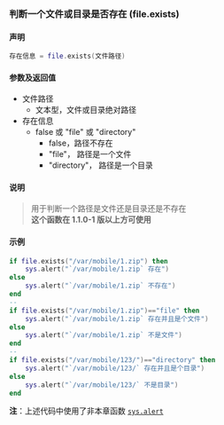 ### 判断一个文件或目录是否存在 \(**file\.exists**\)


#### 声明
```lua
存在信息 = file.exists(文件路径)
```


#### 参数及返回值
- 文件路径
    - 文本型，文件或目录绝对路径
- 存在信息
    - false 或 "file" 或 "directory"
         - false，路径不存在
         - "file"， 路径是一个文件
         - "directory"， 路径是一个目录


#### 说明
> 用于判断一个路径是文件还是目录还是不存在  
> **这个函数在 1\.1\.0\-1 版以上方可使用**  


#### 示例  
```lua
if file.exists("/var/mobile/1.zip") then
    sys.alert("`/var/mobile/1.zip` 存在")
else
    sys.alert("`/var/mobile/1.zip` 不存在")
end
--
if file.exists("/var/mobile/1.zip")=="file" then
    sys.alert("`/var/mobile/1.zip` 存在并且是个文件")
else
    sys.alert("`/var/mobile/1.zip` 不是文件")
end
--
if file.exists("/var/mobile/123/")=="directory" then
    sys.alert("`/var/mobile/123/` 存在并且是个目录")
else
    sys.alert("`/var/mobile/123/` 不是目录")
end
```
**注**：上述代码中使用了非本章函数 [`sys.alert`](/Handbook/sys/sys.alert.md)  

